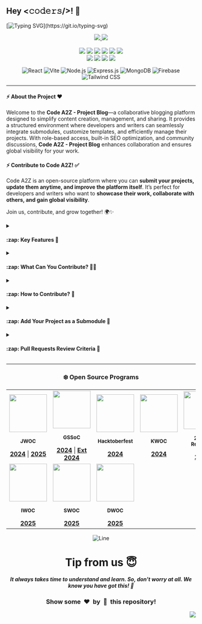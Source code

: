 ## Hey <𝚌𝚘𝚍𝚎𝚛𝚜/>! 👋

[![Typing SVG](https://readme-typing-svg.demolab.com?font=Monoton&size=85&pause=12&speed=12&color=00FF00&center=true&vCenter=true&width=2000&height=200&lines=Hello+World!;Welcome+to+the+Blog+Script+project;Your+Next+Big+Commit+Starts+Here!;Let's+Code+Something+Awesome!;Collaborate.+Build.+Inspire!;Write+Code,+Build+Dreams!;Code.+Commit.+Conquer!;Build,+Learn,+and+Contribute!)](https://git.io/typing-svg)

<div align="center">
  <p>
    <a href="https://www.buymeacoffee.com/avdheshvarshney">
      <img src="https://img.shields.io/badge/Buy%20Me%20a%20Coffee-ffdd00?style=for-the-badge&logo=buy-me-a-coffee&logoColor=black" />
    </a>
    <a href="https://discord.gg/tSqtvHUJzE">
      <img src="https://img.shields.io/badge/Discord-%235865F2.svg?style=for-the-badge&logo=discord&logoColor=white" />
    </a><br /><br />
    <img src="https://img.shields.io/github/repo-size/Code-A2Z/code-a2z" />
    <img src="https://img.shields.io/github/languages/count/Code-A2Z/code-a2z" />
    <img src="https://img.shields.io/github/stars/Code-A2Z/code-a2z" />
    <img src="https://img.shields.io/github/forks/Code-A2Z/code-a2z" />
    <img src="https://img.shields.io/github/last-commit/Code-A2Z/code-a2z" />
    <img src="https://img.shields.io/github/license/Code-A2Z/code-a2z" />
    <br />
    <img src="https://img.shields.io/github/issues-raw/Code-A2Z/code-a2z" />
    <img src="https://img.shields.io/github/issues-closed-raw/Code-A2Z/code-a2z" />
    <img src="https://img.shields.io/github/issues-pr-raw/Code-A2Z/code-a2z" />
    <img src="https://img.shields.io/github/issues-pr-closed-raw/Code-A2Z/code-a2z" />
  </p>

![React](https://img.shields.io/badge/React-20232A?style=for-the-badge&logo=react&logoColor=61DAFB)
![Vite](https://img.shields.io/badge/Vite-646CFF?style=for-the-badge&logo=vite&logoColor=white)
![Node.js](https://img.shields.io/badge/Node.js-43853D?style=for-the-badge&logo=node.js&logoColor=white)
![Express.js](https://img.shields.io/badge/Express.js-000000?style=for-the-badge&logo=express&logoColor=white)
![MongoDB](https://img.shields.io/badge/MongoDB-4EA94B?style=for-the-badge&logo=mongodb&logoColor=white)
![Firebase](https://img.shields.io/badge/Firebase-FFCA28?style=for-the-badge&logo=firebase&logoColor=black)
![Tailwind CSS](https://img.shields.io/badge/Tailwind_CSS-38B2AC?style=for-the-badge&logo=tailwind-css&logoColor=white)

</div>

---

#### :zap: About the Project ❤️

Welcome to the **Code A2Z - Project Blog**—a collaborative blogging platform designed to simplify content creation, management, and sharing. 
It provides a structured environment where developers and writers can seamlessly integrate submodules, customize templates, and efficiently manage their projects. 
With role-based access, built-in SEO optimization, and community discussions, **Code A2Z - Project Blog** enhances collaboration and ensures global visibility for your work.

#### :zap: Contribute to Code A2Z! ✅

Code A2Z is an open-source platform where you can **submit your projects, update them anytime, and improve the platform itself**. 
It’s perfect for developers and writers who want to **showcase their work, collaborate with others, and gain global visibility**.  

Join us, contribute, and grow together! 🌍✨

<details>
<summary><h4>:zap: Key Features 🏢</h4></summary>

| **Feature**                     | **Description**  |
|----------------------------------|----------------|
| **Markdown Support**             | Easily write and format blog content using Markdown, making it clean and well-structured. Markdown helps in organizing text, adding headings, lists, links, and images without complex coding. |
| **Submodule Integration**        | Allows you to add external repositories as submodules, making it easier to manage and link different projects inside your blog. This helps in organizing code and keeping everything in one place. |
| **Customizable Templates**       | Choose from ready-made templates to design your blog the way you like. These templates help in quickly setting up a beautiful and professional-looking blog. |
| **Project Contribution Workflow** | Submit your project to this repository and update it anytime. You can also contribute more by improving your project and raising pull requests (PRs) to update Code A2Z itself. This helps in growing your project while also making Code A2Z - Project Blog better. |
| **Global Visibility**            | Your blog and projects will be visible to a larger audience worldwide. This increases your chances of getting noticed, getting feedback, and collaborating with others. |
| **Community Discussions**        | Connect with other contributors, discuss ideas, ask questions, and share knowledge. This makes learning and improving projects easier through teamwork. |
| **Full Ownership**               | You have complete control over your projects and contributions. No one else can change your work without your permission. |
| **SEO Optimization**             | Code A2Z - Project Blog ensures your content is easily found on search engines like Google. This helps in reaching more people and increasing engagement. |
| **Role-Based Dashboard**         | Different users have different levels of access. Admins can manage everything, collaborators can work on assigned projects, contributors can submit their work, and regular users can read and interact with blogs. |

</details>

<details>
<summary><h4>:zap: What Can You Contribute? 👩‍💻</h4></summary>

> Choose a contribution area that suits your skills 

| **Contribution Area**             |
| --------------------------------- |
| **Add New Projects**              |
| **Improve Existing Projects**     |
| **Documentation Updates**         |
| **Bug Fixes**                     |
| **Responsive Design**             |
| **Code Readability**              |
| **Optimization**                  |

</details>

<details>
<summary><h4>:zap: How to Contribute? 🤔</h4></summary>

1. Star the repository on GitHub to show your support.
2. Browse the [**Issues**](https://github.com/Code-A2Z/code-a2z/issues) to find tasks that need attention.
3. Fork the repository to your own GitHub account to start working on your changes.
4. Create a new branch for the issue you're working on.
5. Make your changes, ensuring they align with the project's structure and standards.
6. Add screenshots or screen captures of your changes to showcase their effects in the pull request.
7. Submit a [**Pull Request**](https://github.com/Code-A2Z/code-a2z/pulls), and it will be reviewed.
8. Make sure to read and follow the [**Contributing Guidelines**](https://github.com/Code-A2Z/code-a2z/blob/main/CONTRIBUTING.md) and [**Code of Conduct**](https://github.com/Code-A2Z/code-a2z/blob/main/CODE_OF_CONDUCT.md).

</details>

<details>
<summary><h4>:zap: Add Your Project as a Submodule 🚀</h4></summary>

> We want your work to be readable by others; therefore, we encourage you to note the following:

<p align="center">
  <img src="https://raw.githubusercontent.com/Code-A2Z/assets/main/blog-script-submodule-addition.gif" alt="https://github.com/Code-A2Z/assets/blob/main/blog-script-submodule-addition.gif" width="700" />
</p>

1. Project/Repository names should be in `kebab-case` letters (e.g., `to-do-list`, `joke-telling-application`).

    > Ensure your repository contains the following files:

    1. *README.md* → Briefly explain the project, its features, and use cases.
    2. *SETUP.md* → Step-by-step guide to setting up the project locally.
    3. *LICENSE* → Define the licensing terms for project usage.
    4. *SCREENSHOT* → Add an image showcasing the project’s UI, if available.
    5. *WORKING PROTOTYPE* → (Optional) Provide a live demo link or preview GIF/video.
    6. *DEPLOYED URL* → Attach a deployed URL in your project repository.

2. Run the following command to add your project as a submodule:

    > Run this command from the root directory `/workspaces/<this-project-name>`

```bash
git submodule add --depth 1 <your_project_repo_url> projects/<category>/<project_name>
```

> Example for a web development project:
> ```bash
> git submodule add --depth 1 https://github.com/your-username/my-web-project.git projects/web-development/my-web-project
> ```

3. Create a new branch.

```bash
git checkout -b <add/project_name>
```

4. Stage the changes
```bash
git add .
```

5. Commit and Push changes

    > Commit message should be clear. Never write un-necessary things in the commit messages.

```bash
git commit -m "Add <project_name> as a submodule under <category>"
git push -u origin <add/project_name>
```

6. Create a Pull Request
    1. Go to your forked repository on GitHub.
    2. Click on Compare & pull request.
    3. Provide a clear description of your project.
    4. Submit the PR for review.

</details>

<details>
<summary><h4>:zap: Pull Requests Review Criteria 🧲</h4></summary>

1. Fill out the ***PR template*** properly when submitting a pull request.
2. Do not commit directly to the `main` branch, otherwise your PR will be instantly rejected.
3. Ensure all work is original and not copied from other sources.
4. Don't create more than 3-4 commits unless permitted by Admin and Mentors in your PR.
5. Add comments to your code wherever necessary for clarity.
6. 🚀 **Before submitting a PR, you must publish a blog about your project on our website. PRs without a blog will not be accepted.**
7. For frontend updates, share screenshots and work samples before submitting a PR.

</details>

---

<div align="center">

### ❄️ Open Source Programs

<table>
  <tr align="center">
    <td align="center">
      <div>
        <img src="https://github.com/user-attachments/assets/788a8d65-9955-4520-a4f0-439a8add3d61" height="100px" />
        <p><sub><b>JWOC</b></sub></p>
        <a href="https://www.jwoc.tech/"><b>2024</b></a> |
        <a href="https://www.jwoc.in/"><b>2025</b></a>
      </div>
    </td>
    <td align="center">
      <div>
        <img src="https://github.com/user-attachments/assets/c464f695-d0b9-4fc1-9c7c-add9e19d9167" height=100px />
        <p><sub><b>GSSoC</b></sub></p>
        <a href="https://gssoc.girlscript.tech/"><b>2024</b></a> |
        <a href="https://gssoc.girlscript.tech/"><b>Ext 2024</b></a>
      </div>
    </td>
    <td align="center">
      <div>
        <img src="https://github.com/user-attachments/assets/ff164f5c-d294-4af0-a77b-c19e78685c47" height=100px />
        <p><sub><b>Hacktoberfest</b></sub></p>
        <a href="https://hacktoberfest.com/"><b>2024</b></a>
      </div>
    </td>
    <td align="center">
      <div>
        <img src="https://github.com/user-attachments/assets/4d9fea63-34df-48ac-a33a-f5a8c333b191" height=100px />
        <p><sub><b>KWOC</b></sub></p>
        <a href="https://kwoc.kossiitkgp.org/"><b>2024</b></a>
      </div>
    </td>
    <td align="center">
      <div>
        <img src="https://github.com/user-attachments/assets/eea72bf3-eee1-481a-9f9e-2f9d9a4eb2e4" height=100px />
        <p><sub><b>24 Pull Requests</b></sub></p>
        <a href="https://24pullrequests.com/"><b>2024</b></a>
      </div>
    </td>
  </tr>
  <tr>
    <td align="center">
      <div>
        <img src="https://github.com/user-attachments/assets/b2399ecc-a3d7-4ad5-acbb-87fb46477cae" height=100px />
        <p><sub><b>IWOC</b></sub></p>
        <a href="https://iwoc3.live/"><b>2025</b></a>
      </div>
    </td>
    <td align="center">
      <div>
        <img src="https://github.com/user-attachments/assets/f2832e3c-f8a4-4b99-b4a1-934a9ee88c5a" height=100px />
        <p><sub><b>SWOC</b></sub></p>
        <a href="https://www.socialwinterofcode.com/"><b>2025</b></a>
      </div>
    </td>
    <td align="center">
      <div>
        <img src="https://github.com/user-attachments/assets/728db452-1ce6-42d7-9dd4-4d4ba8dad90c" height=100px />
        <p><sub><b>DWOC</b></sub></p>
        <a href="https://dwoc.io/"><b>2025</b></a>
      </div>
    </td>
  </tr>
</table>

![Line](https://user-images.githubusercontent.com/85225156/171937799-8fc9e255-9889-4642-9c92-6df85fb86e82.gif)

# Tip from us 😇 
##### It always takes time to understand and learn. So, don't worry at all. We know <b>you have got this</b>! 💪 
### Show some &nbsp;❤️&nbsp; by &nbsp;🌟&nbsp; this repository! 

</div>

<a href="#top"><img src="https://img.shields.io/badge/⬆-Back%20to%20Top-red?style=for-the-badge" align="right"/></a>
